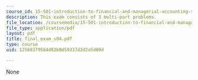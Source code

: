```yaml
---
course_id: 15-501-introduction-to-financial-and-managerial-accounting-spring-2004
description: This exam consists of 3 multi-part problems.
file_location: /coursemedia/15-501-introduction-to-financial-and-managerial-accounting-spring-2004/12588379584d82b0d59337d2d2a5d80d_final_exam_s04.pdf
file_type: application/pdf
layout: pdf
title: final_exam_s04.pdf
type: course
uid: 12588379584d82b0d59337d2d2a5d80d

---
```

None
